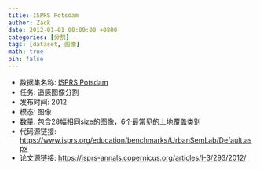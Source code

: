 ```yaml
---
title: ISPRS Potsdam
author: Zack
date: 2012-01-01 00:00:00 +0800
categories: [分割]
tags: [dataset, 图像]
math: true
pin: false
---
```

- 数据集名称: [ISPRS Potsdam](https://www.isprs.org/education/benchmarks/UrbanSemLab/Default.aspx)
- 任务: 遥感图像分割
- 发布时间: 2012
- 模态: 图像
- 数量: 包含28幅相同size的图像，6个最常见的土地覆盖类别
- 代码源链接: https://www.isprs.org/education/benchmarks/UrbanSemLab/Default.aspx
- 论文源链接: https://isprs-annals.copernicus.org/articles/I-3/293/2012/
